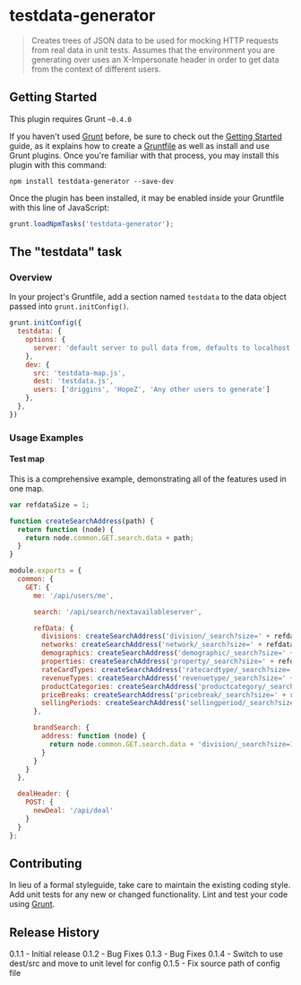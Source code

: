 # testdata-generator

> Creates trees of JSON data to be used for mocking HTTP requests from real data in unit tests. Assumes that the environment you are generating over uses an X-Impersonate header in order to get data from the context of different users.

## Getting Started
This plugin requires Grunt `~0.4.0`

If you haven't used [Grunt](http://gruntjs.com/) before, be sure to check out the [Getting Started](http://gruntjs.com/getting-started) guide, as it explains how to create a [Gruntfile](http://gruntjs.com/sample-gruntfile) as well as install and use Grunt plugins. Once you're familiar with that process, you may install this plugin with this command:

```shell
npm install testdata-generator --save-dev
```

Once the plugin has been installed, it may be enabled inside your Gruntfile with this line of JavaScript:

```js
grunt.loadNpmTasks('testdata-generator');
```

## The "testdata" task

### Overview
In your project's Gruntfile, add a section named `testdata` to the data object passed into `grunt.initConfig()`.

```js
grunt.initConfig({
  testdata: {
    options: {
      server: 'default server to pull data from, defaults to localhost'
    },
    dev: {
      src: 'testdata-map.js',
      dest: 'testdata.js',
      users: ['driggins', 'HopeZ', 'Any other users to generate']
    },
  },
})
```

### Usage Examples

#### Test map
This is a comprehensive example, demonstrating all of the features used in one map.

```js
var refdataSize = 1;

function createSearchAddress(path) {
  return function (node) {
    return node.common.GET.search.data + path;
  }
}

module.exports = {
  common: {
    GET: {
      me: '/api/users/me',

      search: '/api/search/nextavailableserver',

      refData: {
        divisions: createSearchAddress('division/_search?size=' + refdataSize),
        networks: createSearchAddress('network/_search?size=' + refdataSize),
        demographics: createSearchAddress('demographic/_search?size=' + refdataSize),
        properties: createSearchAddress('property/_search?size=' + refdataSize),
        rateCardTypes: createSearchAddress('ratecardtype/_search?size=' + refdataSize),
        revenueTypes: createSearchAddress('revenuetype/_search?size=' + refdataSize),
        productCategories: createSearchAddress('productcategory/_search?size=' + refdataSize),
        priceBreaks: createSearchAddress('pricebreak/_search?size=' + refdataSize),
        sellingPeriods: createSearchAddress('sellingperiod/_search?size=' + refdataSize)
      },

      brandSearch: {
        address: function (node) {
          return node.common.GET.search.data + 'division/_search?size=1';
        }
      }
    }
  },

  dealHeader: {
    POST: {
      newDeal: '/api/deal'
    }
  }
};
```

## Contributing
In lieu of a formal styleguide, take care to maintain the existing coding style. Add unit tests for any new or changed functionality. Lint and test your code using [Grunt](http://gruntjs.com/).

## Release History
0.1.1 - Initial release
0.1.2 - Bug Fixes
0.1.3 - Bug Fixes
0.1.4 - Switch to use dest/src and move to unit level for config
0.1.5 - Fix source path of config file
